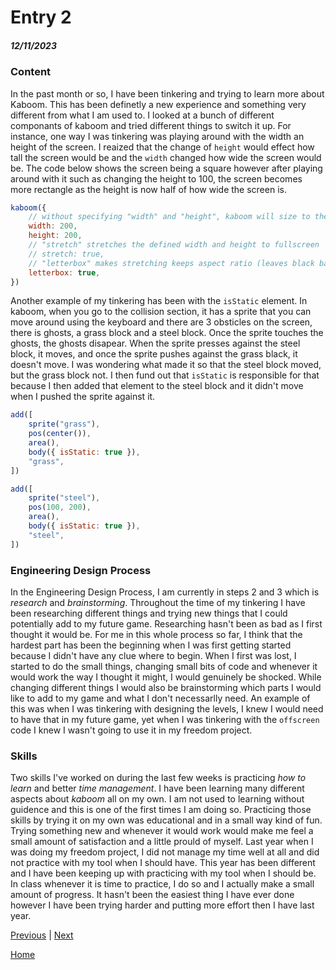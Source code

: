 # Entry 2
##### 12/11/2023

### Content
In the past month or so, I have been tinkering and trying to learn more about Kaboom. This has been definetly a new experience and something very different from what I am used to. I looked at a bunch of different componants of kaboom and tried different things to switch it up. For instance, one way I was tinkering was playing around with the width an height of the screen. I reaized that the change of `height` would effect how tall the screen would be and the `width` changed how wide the screen would be. The code below shows the screen being a square however after playing around with it such as changing the height to 100, the screen becomes more rectangle as the height is now half of how wide the screen is.

```js
kaboom({
	// without specifying "width" and "height", kaboom will size to the container (document.body by default)
	width: 200,
	height: 200,
	// "stretch" stretches the defined width and height to fullscreen
	// stretch: true,
	// "letterbox" makes stretching keeps aspect ratio (leaves black bars on empty spaces), have no effect without "stretch"
	letterbox: true,
})
```
Another example of my tinkering has been with the `isStatic` element. In kaboom, when you go to the collision section, it has a sprite that you can move around using the keyboard and there are 3 obsticles on the screen, there is ghosts, a grass block and a steel block. Once the sprite touches the ghosts, the ghosts disapear. When the sprite presses against the steel block, it moves, and once the sprite pushes against the grass black, it doesn't move. I was wondering what made it so that the steel block moved, but the grass block not. I then fund out that `isStatic` is responsible for that because I then added that element to the steel block and it didn't move when I pushed the sprite against it.


```js
add([
	sprite("grass"),
	pos(center()),
	area(),
	body({ isStatic: true }),
	"grass",
])

add([
	sprite("steel"),
	pos(100, 200),
	area(),
	body({ isStatic: true }),
	"steel",
])

```

### Engineering Design Process
In the Engineering Design Process, I am currently in steps 2 and 3 which is *research* and *brainstorming*. Throughout the time of my tinkering I have been researching different things and trying new things that I could potentially add to my future game. Researching hasn't been as bad as I first thought it would be. For me in this whole process so far, I think that the hardest part has been the beginning when I was first getting started because I didn't have any clue where to begin. When I first was lost, I started to do the small things, changing small bits of code and whenever it would work the way I thought it might, I would genuinely be shocked. While changing different things I would also be brainstorming which parts I would like to add to my game and what I don't necessarlly need. An example of this was when I was tinkering with designing the levels, I knew I would need to have that in my future game, yet when I was tinkering with the `offscreen` code I knew I wasn't going to use it in my freedom project.


### Skills
Two skills I've worked on during the last few weeks is practicing *how to learn* and better *time management*. I have been learning many different aspects about *kaboom* all on my own. I am not used to learning without guidence and this is one of the first times I am doing so. Practicing those skills by trying it on my own was educational and in a small way kind of fun. Trying something new and whenever it would work would make me feel a small amount of satisfaction and a little prould of myself. Last year when I was doing my freedom project, I did not manage my time well at all and did not practice with my tool when I should have. This year has been different and I have been keeping up with practicing with my tool when I should be. In class whenever it is time to practice, I do so and I actually make a small amount of progress. It hasn't been the easiest thing I have ever done however I have been trying harder and putting more effort then I have last year.



[Previous](entry01.md) | [Next](entry03.md)

[Home](../README.md)

